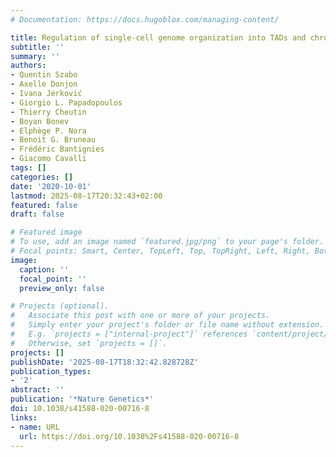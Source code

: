 ```yaml
---
# Documentation: https://docs.hugoblox.com/managing-content/

title: Regulation of single-cell genome organization into TADs and chromatin nanodomains
subtitle: ''
summary: ''
authors:
- Quentin Szabo
- Axelle Donjon
- Ivana Jerković
- Giorgio L. Papadopoulos
- Thierry Cheutin
- Boyan Bonev
- Elphège P. Nora
- Benoit G. Bruneau
- Frédéric Bantignies
- Giacomo Cavalli
tags: []
categories: []
date: '2020-10-01'
lastmod: 2025-08-17T20:32:43+02:00
featured: false
draft: false

# Featured image
# To use, add an image named `featured.jpg/png` to your page's folder.
# Focal points: Smart, Center, TopLeft, Top, TopRight, Left, Right, BottomLeft, Bottom, BottomRight.
image:
  caption: ''
  focal_point: ''
  preview_only: false

# Projects (optional).
#   Associate this post with one or more of your projects.
#   Simply enter your project's folder or file name without extension.
#   E.g. `projects = ["internal-project"]` references `content/project/deep-learning/index.md`.
#   Otherwise, set `projects = []`.
projects: []
publishDate: '2025-08-17T18:32:42.828728Z'
publication_types:
- '2'
abstract: ''
publication: '*Nature Genetics*'
doi: 10.1038/s41588-020-00716-8
links:
- name: URL
  url: https://doi.org/10.1038%2Fs41588-020-00716-8
---
```

